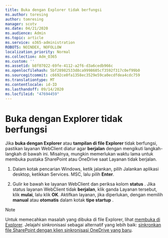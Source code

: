 ```yaml
---
title: Buka dengan Explorer tidak berfungsi
ms.author: toresing
author: tomresing
manager: scotv
ms.date: 04/21/2020
ms.audience: Admin
ms.topic: article
ms.service: o365-administration
ROBOTS: NOINDEX, NOFOLLOW
localization_priority: Normal
ms.collection: Adm_O365
ms.custom: ''
ms.assetid: b8f07022-69fe-4112-a2f6-d3a6cedb966c
ms.openlocfilehash: 5bf28982533d8ca9998605cf3592f317c0ef99b0
ms.sourcegitcommit: c6692ce0fa1358ec3529e59ca0ecdfdea4cdc759
ms.translationtype: MT
ms.contentlocale: id-ID
ms.lasthandoff: 09/14/2020
ms.locfileid: "47694459"
---
```

# <a name="open-with-explorer-isnt-working"></a>Buka dengan Explorer tidak berfungsi

Jika **buka dengan Explorer** atau **tampilan di file Explorer** tidak berfungsi, pastikan layanan WebClient diatur agar **berjalan** dengan mengikuti langkah-langkah di bawah ini. Misalnya, mungkin memerlukan waktu lama untuk membuka pustaka SharePoint atau OneDrive saat Layanan tidak berjalan. 
  
1. Dalam kotak pencarian Windows, ketik jalankan, pilih Jalankan aplikasi desktop, ketikkan Services. MSC, lalu pilih **Enter**.
    
2. Gulir ke bawah ke layanan WebClient dan periksa kolom **status** . Jika status layanan WebClient tidak **berjalan**, klik ganda Layanan tersebut, klik **mulai**, lalu klik **OK**. Aktifkan layanan, jika diperlukan, dengan memilih **manual** atau **otomatis** dalam kotak **tipe startup** . 
    
> [!NOTE]
> Untuk memecahkan masalah yang dibuka di file Explorer, lihat [membuka di Explorer](https://go.microsoft.com/fwlink/?linkid=871665). Jelajahi sinkronisasi sebagai alternatif yang lebih baik: [sinkronkan file SharePoint dengan klien sinkronisasi OneDrive yang baru](https://go.microsoft.com/fwlink/?linkid=871666). 
  

